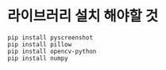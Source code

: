 # 라이브러리 설치 해야할 것

    pip install pyscreenshot
    pip install pillow
    pip install opencv-python
    pip install numpy